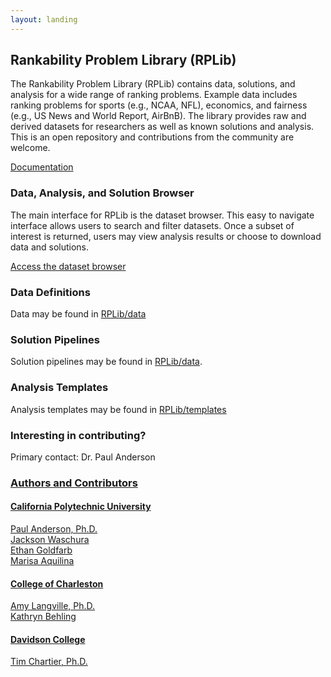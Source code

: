 ```yaml
---
layout: landing
---
```


## Rankability Problem Library (RPLib)

The Rankability Problem Library (RPLib) contains data, solutions, and analysis for a wide range of ranking problems. Example data includes ranking problems for sports (e.g., NCAA, NFL), economics, and fairness (e.g., US News and World Report, AirBnB). The library provides raw and derived datasets for researchers as well as known solutions and analysis. This is an open repository and contributions from the community are welcome. 

[Documentation](doc_root.md)<br/>

### Data, Analysis, and Solution Browser
The main interface for RPLib is the dataset browser. This easy to navigate interface allows users to search and filter datasets. Once a subset of interest is returned, users may view analysis results or choose to download data and solutions.

[Access the dataset browser](dataset_search.md)<br/>

### Data Definitions
Data may be found in [RPLib/data](https://github.com/IGARDS/RPLib/data)

### Solution Pipelines
Solution pipelines may be found in [RPLib/data](https://github.com/IGARDS/RPLib/pipelines).

### Analysis Templates
Analysis templates may be found in [RPLib/templates](https://github.com/IGARDS/RPLib/templates)

### Interesting in contributing?
Primary contact: Dr. Paul Anderson <a href="mailto:pander14@calpoly.edu">
  
### Authors and Contributors
#### California Polytechnic University
Paul Anderson, Ph.D.<br/>
Jackson Waschura<br/>
Ethan Goldfarb<br/>
Marisa Aquilina

#### College of Charleston
Amy Langville, Ph.D.<br/>
Kathryn Behling

#### Davidson College
Tim Chartier, Ph.D.
